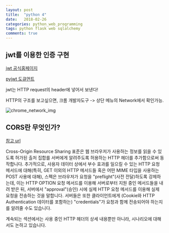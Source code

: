 ```yaml
---
layout: post
title:  "python 4"
date:   2018-02-26
categories: python_web_programming
tags: python flask web sqlalchemy
comments: true
---
```

## jwt를 이용한 인증 구현

[jwt 공식홈페이지](https://jwt.io/)

[pyjwt 도큐먼트](https://pyjwt.readthedocs.io/en/latest/usage.html#encoding-decoding-tokens-with-hs256)


jwt는 HTTP request의 header에 넣어서 보낸다!

HTTP의 구조를 보고싶으면, 크롬 개발자도구 -> 상단 메뉴의 Network에서 확인가능.

![chrome_network_img]({{https://suprech.github.io/}}/images/chrome_network.png)


## CORS란 무엇인가?

[참고 url](https://developer.mozilla.org/ko/docs/Web/HTTP/Access_control_CORS)


Cross-Origin Resource Sharing 표준은 웹 브라우저가 사용하는 정보를 읽을 수 있도록 허가된 출처 집합를 서버에게 알려주도록 허용하는 HTTP 헤더를 추가함으로써 동작합니다. 추가적으로, 사용자 데이터 상에서 부수 효과를 일으킬 수 있는 HTTP 요청 메서드에 대해(특히, GET 이외의 HTTP 메서드들 혹은 어떤 MIME 타입을 사용하는 POST 사용에 대해), 스펙은 브라우저가 요청을 "preflight"(사전 전달)하도록 강제하는데, 이는 HTTP OPTION 요청 메서드를 이용해 서버로부터 지원 중인 메서드들을 내려 받은 뒤, 서버에서 "approval"(승인) 시에 실제 HTTP 요청 메서드를 이용해 실제 요청을 전송하는 것을 말합니다. 서버들은 또한 클라이언트에게 (Cookie와 HTTP Authentication 데이터를 포함하는) "credentials"가 요청과 함께 전송되어야 하는지를 알려줄 수도 있습니다.

계속되는 섹션에서는 사용 중인 HTTP 헤더의 상세 내용뿐만 아니라, 시나리오에 대해서도 논하고 있습니다.